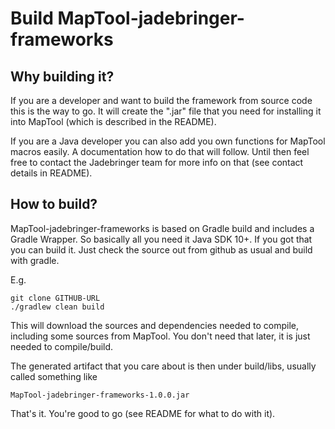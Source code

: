 # Build MapTool-jadebringer-frameworks

## Why building it?

If you are a developer and want to build the framework from source code this is the way to 
go. It will create the ".jar" file that you need for installing it into MapTool (which 
is described in the README).

If you are a Java developer you can also add you own functions for MapTool macros easily. 
A documentation how to do that will follow. Until then feel free to contact the Jadebringer 
team for more info on that (see contact details in README).

## How to build?

MapTool-jadebringer-frameworks is based on Gradle build and includes a Gradle Wrapper. 
So basically all you need it Java SDK 10+. If you got that you can build it. Just check 
the source out from github as usual and build with gradle.

E.g.

~~~
git clone GITHUB-URL
./gradlew clean build
~~~

This will download the sources and dependencies needed to compile, including some sources 
from MapTool. You don't need that later, it is just needed to compile/build.

The generated artifact that you care about is then under build/libs, usually called 
something like

~~~
MapTool-jadebringer-frameworks-1.0.0.jar
~~~

That's it. You're good to go (see README for what to do with it).

